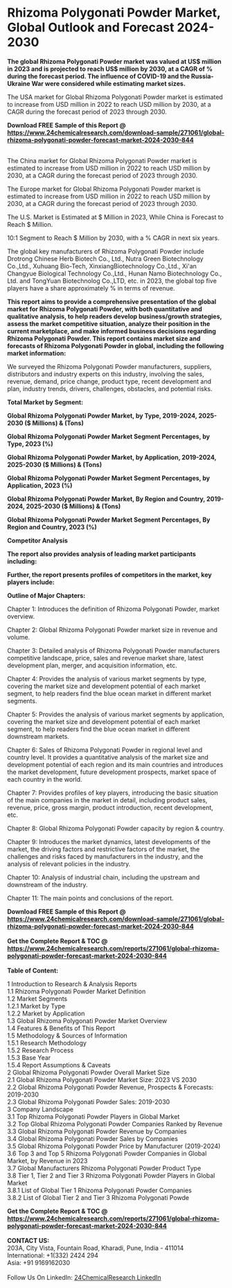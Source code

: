<h1>Rhizoma Polygonati Powder Market, Global Outlook and Forecast 2024-2030</h1><p><strong>The global Rhizoma Polygonati Powder market was valued at US$ million in 2023 and is projected to reach US$ million by 2030, at a CAGR of % during the forecast period. The influence of COVID-19 and the Russia-Ukraine War were considered while estimating market sizes.</strong></p><p>
</p><p>The USA market for Global Rhizoma Polygonati Powder market is estimated to increase from USD million in 2022 to reach USD million by 2030, at a CAGR during the forecast period of 2023 through 2030.</p><div><b>Download FREE Sample of this Report @ 
            <a href="https://www.24chemicalresearch.com/download-sample/271061/global-rhizoma-polygonati-powder-forecast-market-2024-2030-844">
            https://www.24chemicalresearch.com/download-sample/271061/global-rhizoma-polygonati-powder-forecast-market-2024-2030-844</a></b></div><br><p>
</p><p>The China market for Global Rhizoma Polygonati Powder market is estimated to increase from USD million in 2022 to reach USD million by 2030, at a CAGR during the forecast period of 2023 through 2030.</p><p>
</p><p>The Europe market for Global Rhizoma Polygonati Powder market is estimated to increase from USD million in 2022 to reach USD million by 2030, at a CAGR during the forecast period of 2023 through 2030.</p><p>
</p><p>The U.S. Market is Estimated at $ Million in 2023, While China is Forecast to Reach $ Million.</p><p>
10:1 Segment to Reach $ Million by 2030, with a % CAGR in next six years.</p><p>
The global key manufacturers of Rhizoma Polygonati Powder include Drotrong Chinese Herb Biotech Co., Ltd., Nutra Green Biotechnology Co.,Ltd., Xuhuang Bio-Tech, XinxiangBiotechnology Co.,Ltd., Xi'an Changyue Biological Technology Co.,Ltd., Hunan Namo Biotechnology Co., Ltd. and TongYuan Biotechnolog Co.,LTD, etc. in 2023, the global top five players have a share approximately % in terms of revenue.</p><p>
<strong>This report aims to provide a comprehensive presentation of the global market for Rhizoma Polygonati Powder, with both quantitative and qualitative analysis, to help readers develop business/growth strategies, assess the market competitive situation, analyze their position in the current marketplace, and make informed business decisions regarding Rhizoma Polygonati Powder. This report contains market size and forecasts of Rhizoma Polygonati Powder in global, including the following market information:</strong></p><p>
</p><p>
</p><p>We surveyed the Rhizoma Polygonati Powder manufacturers, suppliers, distributors and industry experts on this industry, involving the sales, revenue, demand, price change, product type, recent development and plan, industry trends, drivers, challenges, obstacles, and potential risks.</p><p>
<strong>Total Market by Segment:</strong></p><p>
<strong>Global Rhizoma Polygonati Powder Market, by Type, 2019-2024, 2025-2030 ($ Millions) &amp; (Tons)</strong></p><p>
<strong>Global Rhizoma Polygonati Powder Market Segment Percentages, by Type, 2023 (%)</strong></p><p>
</p><p>
<strong>Global Rhizoma Polygonati Powder Market, by Application, 2019-2024, 2025-2030 ($ Millions) &amp; (Tons)</strong></p><p>
<strong>Global Rhizoma Polygonati Powder Market Segment Percentages, by Application, 2023 (%)</strong></p><p>
</p><p>
<strong>Global Rhizoma Polygonati Powder Market, By Region and Country, 2019-2024, 2025-2030 ($ Millions) &amp; (Tons)</strong></p><p>
<strong>Global Rhizoma Polygonati Powder Market Segment Percentages, By Region and Country, 2023 (%)</strong></p><p>
</p><p>
	</p><p>
<strong>Competitor Analysis</strong></p><p>
<strong>The report also provides analysis of leading market participants including:</strong></p><p>
</p><p>
<strong>Further, the report presents profiles of competitors in the market, key players include:</strong></p><p>
</p><p>
<strong>Outline of Major Chapters:</strong></p><p>
</p><p>Chapter 1: Introduces the definition of Rhizoma Polygonati Powder, market overview.</p><p>
Chapter 2: Global Rhizoma Polygonati Powder market size in revenue and volume.</p><p>
Chapter 3: Detailed analysis of Rhizoma Polygonati Powder manufacturers competitive landscape, price, sales and revenue market share, latest development plan, merger, and acquisition information, etc.</p><p>
Chapter 4: Provides the analysis of various market segments by type, covering the market size and development potential of each market segment, to help readers find the blue ocean market in different market segments.</p><p>
Chapter 5: Provides the analysis of various market segments by application, covering the market size and development potential of each market segment, to help readers find the blue ocean market in different downstream markets.</p><p>
Chapter 6: Sales of Rhizoma Polygonati Powder in regional level and country level. It provides a quantitative analysis of the market size and development potential of each region and its main countries and introduces the market development, future development prospects, market space of each country in the world.</p><p>
Chapter 7: Provides profiles of key players, introducing the basic situation of the main companies in the market in detail, including product sales, revenue, price, gross margin, product introduction, recent development, etc.</p><p>
Chapter 8: Global Rhizoma Polygonati Powder capacity by region &amp; country.</p><p>
Chapter 9: Introduces the market dynamics, latest developments of the market, the driving factors and restrictive factors of the market, the challenges and risks faced by manufacturers in the industry, and the analysis of relevant policies in the industry.</p><p>
Chapter 10: Analysis of industrial chain, including the upstream and downstream of the industry.</p><p>
Chapter 11: The main points and conclusions of the report.</p><div><b>Download FREE Sample of this Report @ 
            <a href="https://www.24chemicalresearch.com/download-sample/271061/global-rhizoma-polygonati-powder-forecast-market-2024-2030-844">
            https://www.24chemicalresearch.com/download-sample/271061/global-rhizoma-polygonati-powder-forecast-market-2024-2030-844</a></b></div><br><div><b>Get the Complete Report & TOC @ 
            <a href="https://www.24chemicalresearch.com/reports/271061/global-rhizoma-polygonati-powder-forecast-market-2024-2030-844">
            https://www.24chemicalresearch.com/reports/271061/global-rhizoma-polygonati-powder-forecast-market-2024-2030-844</a></b></div><br>
            <b>Table of Content:</b><p>1 Introduction to Research & Analysis Reports<br />
    1.1 Rhizoma Polygonati Powder Market Definition<br />
    1.2 Market Segments<br />
        1.2.1 Market by Type<br />
        1.2.2 Market by Application<br />
    1.3 Global Rhizoma Polygonati Powder Market Overview<br />
    1.4 Features & Benefits of This Report<br />
    1.5 Methodology & Sources of Information<br />
        1.5.1 Research Methodology<br />
        1.5.2 Research Process<br />
        1.5.3 Base Year<br />
        1.5.4 Report Assumptions & Caveats<br />
2 Global Rhizoma Polygonati Powder Overall Market Size<br />
    2.1 Global Rhizoma Polygonati Powder Market Size: 2023 VS 2030<br />
    2.2 Global Rhizoma Polygonati Powder Revenue, Prospects & Forecasts: 2019-2030<br />
    2.3 Global Rhizoma Polygonati Powder Sales: 2019-2030<br />
3 Company Landscape<br />
    3.1 Top Rhizoma Polygonati Powder Players in Global Market<br />
    3.2 Top Global Rhizoma Polygonati Powder Companies Ranked by Revenue<br />
    3.3 Global Rhizoma Polygonati Powder Revenue by Companies<br />
    3.4 Global Rhizoma Polygonati Powder Sales by Companies<br />
    3.5 Global Rhizoma Polygonati Powder Price by Manufacturer (2019-2024)<br />
    3.6 Top 3 and Top 5 Rhizoma Polygonati Powder Companies in Global Market, by Revenue in 2023<br />
    3.7 Global Manufacturers Rhizoma Polygonati Powder Product Type<br />
    3.8 Tier 1, Tier 2 and Tier 3 Rhizoma Polygonati Powder Players in Global Market<br />
        3.8.1 List of Global Tier 1 Rhizoma Polygonati Powder Companies<br />
        3.8.2 List of Global Tier 2 and Tier 3 Rhizoma Polygonati Powde</p><div><b>Get the Complete Report & TOC @ 
            <a href="https://www.24chemicalresearch.com/reports/271061/global-rhizoma-polygonati-powder-forecast-market-2024-2030-844">
            https://www.24chemicalresearch.com/reports/271061/global-rhizoma-polygonati-powder-forecast-market-2024-2030-844</a></b></div><br><b>CONTACT US:</b><br>
            203A, City Vista, Fountain Road, Kharadi, Pune, India - 411014<br>
            International: +1(332) 2424 294<br>
            Asia: +91 9169162030 <br><br>
            Follow Us On LinkedIn: <a href="https://www.linkedin.com/company/24chemicalresearch/">24ChemicalResearch LinkedIn</a>